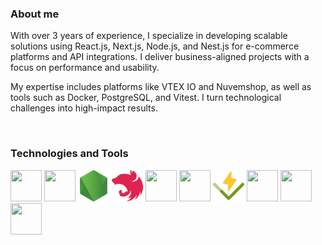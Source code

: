 ### About me

With over 3 years of experience, I specialize in developing scalable solutions using React.js, Next.js, Node.js, and Nest.js for e-commerce platforms and API integrations. I deliver business-aligned projects with a focus on performance and usability.

My expertise includes platforms like VTEX IO and Nuvemshop, as well as tools such as Docker, PostgreSQL, and Vitest. I turn technological challenges into high-impact results.

<br>

<h3>Technologies and Tools</h3>

<div>
  <a href="https://react.dev/"><img src="https://cdn.jsdelivr.net/gh/devicons/devicon/icons/react/react-original.svg" width="50px" height="50px" /></a>
  <a href="https://nextjs.org/"><img src="https://cdn.jsdelivr.net/gh/devicons/devicon/icons/nextjs/nextjs-original.svg" width="50px" height="50px" /></a>
  <a href="https://nodejs.org/en"><img src="https://raw.githubusercontent.com/devicons/devicon/master/icons/nodejs/nodejs-original.svg" width="50px" height="50px" /></a>
  <a href="https://nestjs.com/"><img src="https://raw.githubusercontent.com/devicons/devicon/master/icons/nestjs/nestjs-plain.svg" width="50px" height="50px" /></a>
  <a href="https://www.typescriptlang.org/"><img src="https://cdn.jsdelivr.net/gh/devicons/devicon/icons/typescript/typescript-original.svg" width="50px" height="50px" /></a>
  <a href="https://developer.mozilla.org/en-US/docs/Web/JavaScript"><img src="https://cdn.jsdelivr.net/gh/devicons/devicon/icons/javascript/javascript-original.svg" width="50px" height="50px" /></a>
  <a href="https://vitest.dev/"><img src="https://raw.githubusercontent.com/devicons/devicon/master/icons/vitest/vitest-original.svg" width="50px" height="50px" /></a>
  <a href="https://www.docker.com/"><img src="https://cdn.jsdelivr.net/gh/devicons/devicon/icons/docker/docker-original.svg" width="50px" height="50px" /></a>
  <a href="https://www.postgresql.org/"><img src="https://cdn.jsdelivr.net/gh/devicons/devicon/icons/postgresql/postgresql-original.svg" width="50px" height="50px" /></a>
  <a href="https://www.sqlite.org/"><img src="https://cdn.jsdelivr.net/gh/devicons/devicon/icons/sqlite/sqlite-original.svg" width="50px" height="50px" /></a>
</div>

